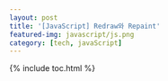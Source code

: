 ```yaml
---
layout: post
title: '[JavaScript] Redraw와 Repaint'
featured-img: javascript/js.png
category: [tech, javaScript]
---
```

{% include toc.html %}
